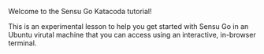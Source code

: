 Welcome to the Sensu Go Katacoda tutorial!

This is an experimental lesson to help you get started with Sensu Go in an Ubuntu virutal machine that you can access using an interactive, in-browser terminal.
